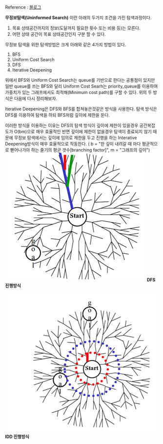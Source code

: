 Reference : [블로그](https://blog.ilkyu.kr/entry/%EC%9D%B8%EA%B3%B5%EC%A7%80%EB%8A%A5-%EB%AC%B4%EC%A0%95%EB%B3%B4%ED%83%90%EC%83%89Uninformed-Search)

**무정보탐색(Uninformed Search)** 이란 아래의 두가지 조건을 가진 탐색과정이다. 
1. 목표 상태공간까지의 정보(도달까지 필요한 횟수 또는 비용 등)는 모른다.
2. 어떤 상태 공간이 목표 상태공간인지 구분 할 수 있다.

무정보 탐색을 위한 탐색방법은 크게 아래와 같은 4가지 방법이 있다.
1. BFS
2. Uniform Cost Search
3. DFS
4. Iterative Deepening

위에서 BFS와 Uniform Cost Search는 queue를 기반으로 한다는 공통점이 있지만 일반 queue를 쓰는 BFS와 달리 Uniform Cost Searh는 priority_queue를 이용하여 가중치가 있는 그래프에서도 최적해(Minimum cost path)를 구할 수 있다. 위의 두 방식은 다음에 다시 정리해보자.

Iterative Deepening은 DFS와 BFS를 합쳐놓은것같은 방식을 사용한다.
탐색 방식은 DFS를 이용하여 탐색을 하되 BFS처럼 깊이에 제한을 둔다.

이러한 방식을 이용하는 이유는 DFS의 탐색 방식이 깊이에 제한이 있을경우 공간복잡도가 O(bm)으로 매우 효율적인 반면 깊이에 제한이 없을경우 탐색이 종료되지 않기 때문에 무정보 탐색에서는 깊이에 임의로 제한을 두고 진행을 하는 Interative Deepening방식이 매우 효율적으로 작동한다. ( b = "한 깊이 내려갈 때 마다 평균적으로 뻗어나가야 하는 줄기의 평균 갯수[branching factor]", m = "그래프의 깊이")
![DFS](../images/DFS.PNG)
**DFS 진행방식**

![IDD](../images/IDD.PNG)
**IDD 진행방식**

